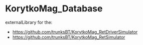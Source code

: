 # KorytkoMag_Database  
externalLibrary for the:  
- https://github.com/trunksBT/KorytkoMag_RetDriverSimulator  
- https://github.com/trunksBT/KorytkoMag_RetSimulator  
